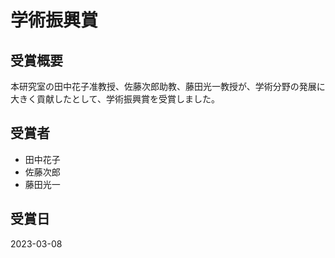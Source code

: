 # 学術振興賞

## 受賞概要

本研究室の田中花子准教授、佐藤次郎助教、藤田光一教授が、学術分野の発展に大きく貢献したとして、学術振興賞を受賞しました。

## 受賞者

- 田中花子
- 佐藤次郎
- 藤田光一

## 受賞日

2023-03-08 